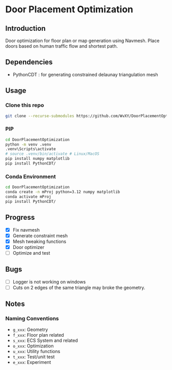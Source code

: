 # Door Placement Optimization

## Introduction
Door optimization for floor plan or map generation using Navmesh. 
Place doors based on human traffic flow and shortest path.


## Dependencies

- PythonCDT : for generating constrained delaunay triangulation mesh

## Usage

### Clone this repo

```bash
git clone --recurse-submodules https://github.com/WvXY/DoorPlacementOptimization.git
```

### PIP

```bash
cd DoorPlacementOptimization
python -m venv .venv
.venv\Scripts\activate 
# source .venv/bin/activate # Linux/MacOS
pip install numpy matplotlib
pip install PythonCDT/
```

### Conda Environment

```bash
cd DoorPlacementOptimization
conda create -n mProj python=3.12 numpy matplotlib
conda activate mProj 
pip install PythonCDT/
```

## Progress

- [X] Fix navmesh
- [X] Generate constraint mesh
- [X] Mesh tweaking functions
- [X] Door optimizer
- [ ] Optimize and test

## Bugs

- [ ] Logger is not working on windows
- [ ] Cuts on 2 edges of the same triangle may broke the geometry.

## Notes

### Naming Conventions

- `g_xxx`: Geometry
- `f_xxx`: Floor plan related
- `s_xxx`: ECS System and related
- `o_xxx`: Optimization
- `u_xxx`: Utility functions
- `t_xxx`: Test/unit test
- `e_xxx`: Experiment
